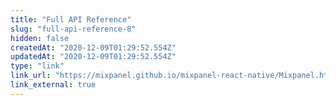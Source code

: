 ```yaml
---
title: "Full API Reference"
slug: "full-api-reference-8"
hidden: false
createdAt: "2020-12-09T01:29:52.554Z"
updatedAt: "2020-12-09T01:29:52.554Z"
type: "link"
link_url: "https://mixpanel.github.io/mixpanel-react-native/Mixpanel.html"
link_external: true
---
```

